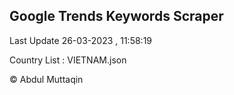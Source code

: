

## Google Trends Keywords Scraper 
 
Last Update 26-03-2023 , 11:58:19

Country List :
VIETNAM.json



© Abdul Muttaqin 
